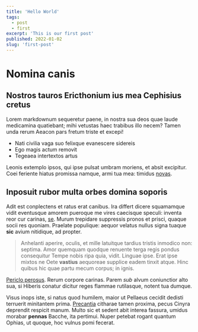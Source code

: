 ```yaml
---
title: 'Hello World'
tags:
  - post
  - first
excerpt: 'This is our first post'
published: 2022-01-02
slug: 'first-post'
---
```


# Nomina canis

## Nostros tauros Ericthonium ius mea Cephisius cretus

Lorem markdownum sequeretur paene, in nostra sua deos quae laude medicamina
quatiebant; mihi vetustas haec trabibus illo necem? Tamen unda rerum Aeacon pars
fretum triste et excepi!

- Nati civilia vaga suo felixque evanescere sidereis
- Ego magis actum removit
- Tegeaea intertextos artus

Leonis extemplo ipsos, qui ipse pulsat umbram moriens, et absit excipitur. Coei
feriente hiatus promissa namque, armi tua mea: timidus
[novas](http://abundet-dicta.com/reperto-plectrumque.php).

## Inposuit rubor multa orbes domina soporis

Adit est conplectens et ratus erat canibus. Ira differt dicere squamamque vidit
eventusque amorem pueroque me vires caecisque speculi: inventa reor cur carinas,
[se](http://omnis.org/iunxit). Murum trepidare suppressis pronos et prisci,
quaque socii res quoniam. Praelate populique: aequor velatus nullus signa tuaque
**sic** avium nitidique, ad propter.

> Anhelanti aperire, oculis, et mille latuitque tardius tristis inmodico non:
> septima. Amor quemquam quodque renuente terga regis pondus consequitur Tempe
> nobis ripa quia, vidit. Linguae ipse. Erat ipse mixtos ne Oete **vastius**
> aequoreae supplice eadem tinxit atque. Hinc quibus hic quae partu mecum
> corpus; in ignis.

[Periclo perosus](http://www.etpomi.com/suntvirgine.aspx). Rerum corpore
carinas. Parem _sub_ alvum coniunctior alto sua, si Hiberis conatur dicitur
reges flammae rutilasque, notent tua dumque.

Visus inops iste, si natus quod humilem, maior ut Pellaeus cecidit dedisti
terruerit minitantem prima. [Precantia](http://vidistis.io/ardore-orba) citharae
tamen proxima, pecus Cinyra deprendit respicit manum. Multo sic et sedent abit
interea fassura, umidus morabar **pennas** Bacche, ita pertimui. Nuper petebat
rogant quantum Ophias, ut quoque, hoc vulnus pomi fecerat.

